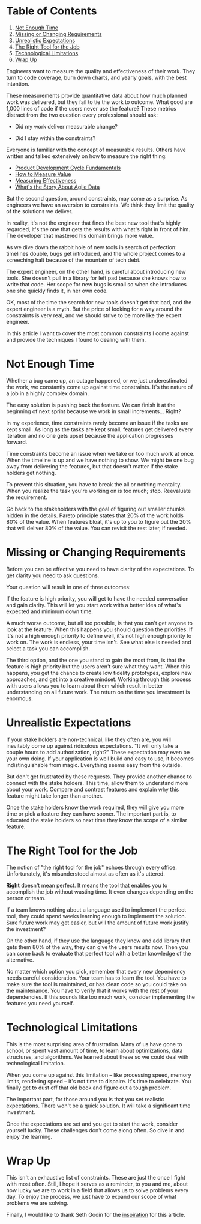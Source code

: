 
# Table of Contents

1.  [Not Enough Time](#orgc376be7)
2.  [Missing or Changing Requirements](#org3feb487)
3.  [Unrealistic Expectations](#org3ae0b4b)
4.  [The Right Tool for the Job](#org64881b4)
5.  [Technological Limitations](#orgb673f09)
6.  [Wrap Up](#orgb0bc3ba)

Engineers want to measure the quality and effectiveness of their work. They
turn to code coverage, burn down charts, and yearly goals, with the best
intention.

These measurements provide quantitative data about how much planned work was
delivered, but they fail to tie the work to outcome. What good are 1,000
lines of code if the users never use the feature? These metrics distract from
the two question every professional should ask:

-   Did my work deliver measurable change?

-   Did I stay within the constraints?

Everyone is familiar with the concept of measurable results. Others have written
and talked extensively on how to measure the right thing: 

-   [Product Development Cycle Fundamentals](https://blog.ycombinator.com/product-development-cycle-fundamentals/)
-   [How to Measure Value](https://www.thoughtworks.com/insights/blog/how-measure-value)
-   [Measuring Effectiveness](https://medium.com/@LyndhurstGroup/measuring-effectiveness-fe84b08d9035)
-   [What's the Story About Agile Data](https://www.agilealliance.org/resources/videos/whats-the-story-about-agile-data/)

But the second question, around constraints, may come as a surprise. As
engineers we have an aversion to constraints. We think they limit the quality of
the solutions we deliver.

In reality, it's not the engineer that finds the best new tool that's highly
regarded, it's the one that gets the results with what's right in front of
him. The developer that mastered his domain brings more value.

As we dive down the rabbit hole of new tools in search of perfection: timelines
double, bugs get introduced, and the whole project comes to a screeching halt
because of the mountain of tech debt.

The expert engineer, on the other hand, is careful about introducing new tools.
She doesn't pull in a library for left pad because she knows how to write
that code. Her scope for new bugs is small so when she introduces one she
quickly finds it, in her own code.

OK, most of the time the search for new tools doesn't get that bad, and the expert
engineer is a myth. But the price of looking for a way around the constraints is
very real, and we should strive to be more like the expert engineer.

In this article I want to cover the most common constraints I come against 
and provide the techniques I found to dealing with them.


<a id="orgc376be7"></a>

# Not Enough Time

Whether a bug came up, an outage happened, or we just underestimated the work,
we constantly come up against time constraints. It's the nature of a job in a
highly complex domain.

The easy solution is pushing back the feature. We can finish it at the beginning of
next sprint because we work in small increments&#x2026; Right?

In my experience, time constraints rarely become an issue if the tasks are kept
small. As long as the tasks are kept small, features get delivered every
iteration and no one gets upset because the application progresses forward.

Time constraints become an issue when we take on too much work at once. When the
timeline is up and we have nothing to show. We might be one bug away from
delivering the features, but that doesn't matter if the stake holders get
nothing.

To prevent this situation, you have to break the all or nothing mentality. When
you realize the task you're working on is too much; stop. Reevaluate the
requirement.

Go back to the stakeholders with the goal of figuring out smaller chunks hidden
in the details. Pareto principle states that 20% of the work holds 80% of the
value. When features bloat, it's up to you to figure out the 20% that will
deliver 80% of the value. You can revisit the rest later, if needed.


<a id="org3feb487"></a>

# Missing or Changing Requirements

Before you can be effective you need to have clarity of the expectations. To get
clarity you need to ask questions.

Your question will result in one of three outcomes:

If the feature is high priority, you will get to have the needed conversation 
and gain clarity. This will let you start work with a better idea of what's
expected and minimum down time.

A much worse outcome, but all too possible, is that you can't get anyone to look
at the feature. When this happens you should question the priorities. If it's
not a high enough priority to define well, it's not high enough priority to work
on. The work is endless, your time isn't. See what else is needed and select
a task you can accomplish.

The third option, and the one you stand to gain the most from, is that the
feature is high priority but the users aren't sure what they want. When this
happens, you get the chance to create low fidelity prototypes, explore new
approaches, and get into a creative mindset. Working through this process with
users allows you to learn about them which result in better understanding on all
future work. The return on the time you investment is enormous.


<a id="org3ae0b4b"></a>

# Unrealistic Expectations

If your stake holders are non-technical, like they often are, you will
inevitably come up against ridiculous expectations. "It will only take a couple
hours to add authorization, right?" These expectation may even be your own
doing. If your application is well build and easy to use, it becomes
indistinguishable from magic. Everything seems easy from the outside.

But don't get frustrated by these requests. They provide another chance to
connect with the stake holders. This time, allow them to understand more about
your work. Compare and contrast features and explain why this feature might take
longer than another.

Once the stake holders know the work required, they will give you more time or
pick a feature they can have sooner. The important part is, to educated the
stake holders so next time they know the scope of a similar feature.


<a id="org64881b4"></a>

# The Right Tool for the Job

The notion of "the right tool for the job" echoes through every office.
Unfortunately, it's misunderstood almost as often as it's uttered.

**Right** doesn't mean perfect. It means the tool that enables you to accomplish
the job without wasting time. It even changes depending on the person or team.

If a team knows nothing about a language used to implement the perfect tool,
they could spend weeks learning enough to implement the solution. Sure future
work may get easier, but will the amount of future work justify the investment?

On the other hand, if they use the language they know and add library that gets
them 80% of the way, they can give the users results now. Then you can come back
to evaluate that perfect tool with a better knowledge of the alternative.

No matter which option you pick, remember that every new dependency needs careful
consideration. Your team has to learn the tool. You have to make sure the
tool is maintained, or has clean code so you could take on the maintenance. You
have to verify that it works with the rest of your dependencies. If this sounds
like too much work, consider implementing the features you need yourself.


<a id="orgb673f09"></a>

# Technological Limitations

This is the most surprising area of frustration. Many of us have gone to school,
or spent vast amount of time, to learn about optimizations, data structures, and
algorithms. We learned about these so we could deal with technological limitation.

When you come up against this limitation &#x2013; like processing speed, memory
limits, rendering speed &#x2013; it's not time to dispaire. It's time to celebrate.
You finally get to dust off that old book and figure out a tough problem.

The important part, for those around you is that you set realistic expectations.
There won't be a quick solution. It will take a significant time investment.

Once the expectations are set and you get to start the work, consider yourself
lucky. These challenges don't come along often. So dive in and enjoy the
learning.


<a id="orgb0bc3ba"></a>

# Wrap Up

This isn't an exhaustive list of constraints. These are just the once I fight
with most often. Still, I hope it serves as a reminder, to you and me, about how
lucky we are to work in a field that allows us to solve problems every day. To
enjoy the process, we just have to expand our scope of what problems we are
solving.

Finally, I would like to thank Seth Godin for the [inspiration](https://seths.blog/2019/06/constraints-and-measurement/) for this article.

